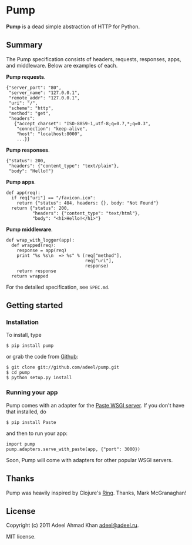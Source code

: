 # Pump

**Pump** is a dead simple abstraction of HTTP for Python.

## Summary

The Pump specification consists of headers, requests, responses, apps, and middleware.  Below are examples of each.

**Pump requests**.

    {"server_port": "80",
     "server_name": "127.0.0.1",
     "remote_addr": "127.0.0.1",
     "uri": "/",
     "scheme": "http",
     "method": "get",
     "headers":
       {"accept_charset": "ISO-8859-1,utf-8;q=0.7,*;q=0.3",
        "connection": "keep-alive",
        "host": "localhost:8000",
        ...}}

**Pump responses**.

    {"status": 200,
     "headers": {"content_type": "text/plain"},
     "body": "Hello!"}

**Pump apps**.

    def app(req):
      if req["uri"] == "/favicon.ico":
        return {"status": 404, headers: {}, body: "Not Found"}
      return {"status": 200,
              "headers": {"content_type": "text/html"},
              "body": "<h1>Hello!</h1>"}

**Pump middleware**.

    def wrap_with_logger(app):
      def wrapped(req):
        response = app(req)
        print "%s %s\n  => %s" % (req["method"],
                                  req["uri"],
                                  response)
        return response
      return wrapped

For the detailed specification, see `SPEC.md`.

## Getting started

### Installation

To install, type

    $ pip install pump

or grab the code from [Github](https://github.com/adeel/pump):

    $ git clone git://github.com/adeel/pump.git
    $ cd pump
    $ python setup.py install

### Running your app

Pump comes with an adapter for the [Paste WSGI server](http://pythonpaste.org/modules/httpserver.html).  If you don't have that installed, do

    $ pip install Paste

and then to run your app:

    import pump
    pump.adapters.serve_with_paste(app, {"port": 3000})

Soon, Pump will come with adapters for other popular WSGI servers.

## Thanks

Pump was heavily inspired by Clojure's [Ring](https://github.com/mmcgrana/ring).  Thanks, Mark McGranaghan!

## License

Copyright (c) 2011 Adeel Ahmad Khan <adeel@adeel.ru>.

MIT license.